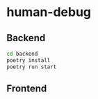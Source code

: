 # human-debug

## Backend

```bash
cd backend
poetry install
poetry run start
```

## Frontend

<!-- TODO  -->
